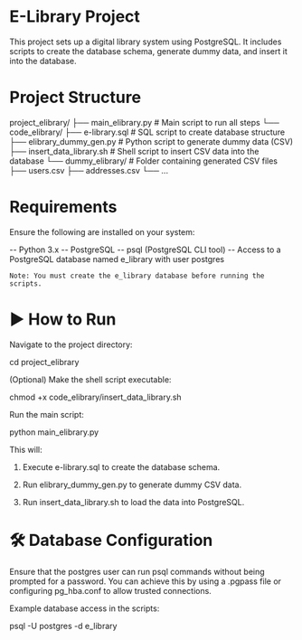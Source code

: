 # E-Library Project

This project sets up a digital library system using PostgreSQL. It includes scripts to create the database schema, generate dummy data, and insert it into the database.

# Project Structure

project_elibrary/
├── main_elibrary.py             # Main script to run all steps
└── code_elibrary/
    ├── e-library.sql            # SQL script to create database structure
    ├── elibrary_dummy_gen.py    # Python script to generate dummy data (CSV)
    ├── insert_data_library.sh   # Shell script to insert CSV data into the database
    └── dummy_elibrary/          # Folder containing generated CSV files
        ├── users.csv
        ├── addresses.csv
        └── ...

# Requirements

Ensure the following are installed on your system:

-- Python 3.x
-- PostgreSQL
-- psql (PostgreSQL CLI tool)
-- Access to a PostgreSQL database named e_library with user postgres

    Note: You must create the e_library database before running the scripts.

# ▶ How to Run

  Navigate to the project directory:

  cd project_elibrary

  (Optional) Make the shell script executable:
  
  chmod +x code_elibrary/insert_data_library.sh
  
  Run the main script:
  
  python main_elibrary.py

This will:

  1. Execute e-library.sql to create the database schema.
  
  2. Run elibrary_dummy_gen.py to generate dummy CSV data.
  
  3. Run insert_data_library.sh to load the data into PostgreSQL.

# 🛠 Database Configuration

  Ensure that the postgres user can run psql commands without being prompted for a password. You can achieve this by using a .pgpass file or configuring pg_hba.conf to allow trusted connections.
  
  Example database access in the scripts:
  
  psql -U postgres -d e_library


